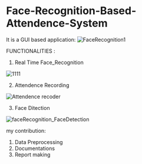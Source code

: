 # Face-Recognition-Based-Attendence-System
It is a GUI based application:
![FaceRecognition1](https://user-images.githubusercontent.com/88018904/177057210-c957c7df-0b20-43af-a496-baf47482d1cc.png)

FUNCTIONALITIES : 
1. Real Time Face_Recognition
 
![1111](https://user-images.githubusercontent.com/88018904/177057239-dd37e2f6-6ddf-4c72-9a9a-0ad4feff1b0f.png)


2. Attendence Recording 

![Attendence recoder](https://user-images.githubusercontent.com/88018904/177057244-a48ec845-3fc2-4bda-ba21-b6060a50d8e6.png)

3. Face Ditection 
  
![faceRecognition_FaceDetection](https://user-images.githubusercontent.com/88018904/177057253-13f8d03d-4724-4528-b564-4c1b175a2f9a.png)


my contribution:
1. Data Preprocessing
2. Documentations 
3. Report making
